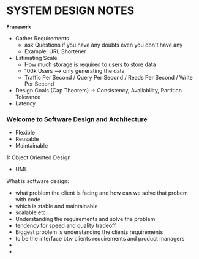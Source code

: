 # SYSTEM DESIGN NOTES

**` Framework `**

- Gather Requirements
  - ask Questions if you have any doubts even you don't have any 
  - Example: URL Shortener
- Estimating Scale
  - How much storage is required to users to store data
  - 100k Users --> only generating the data
  - Traffic Per Second / Query Per Second / Reads Per Second / Write Per Second
- Design Goals (Cap Theorem) -> Consistency, Availability, Partition Tolerance 
- Latency.

### Welcome to Software Design and Architecture

- Flexible 
- Reusable 
- Maintainable

1: Object Oriented Design
  - UML

What is software design:

- what problem the client is facing and how can we solve that probem with code 
- which is stable and maintainable 
- scalable etc..
- Understanding the requirements and solve the problem 
- tendency for speed and quality tradeoff
- Biggest problem is understanding the clients requirements
- to be the interface btw clients requirements and product managers
- 
- 